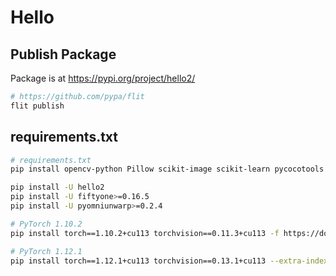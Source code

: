 # Hello

## Publish Package
Package is at https://pypi.org/project/hello2/

```sh
# https://github.com/pypa/flit
flit publish
```

## requirements.txt
```sh
# requirements.txt
pip install opencv-python Pillow scikit-image scikit-learn pycocotools simplejson onnx onnx-simplifier onnxruntime-gpu

pip install -U hello2
pip install -U fiftyone>=0.16.5
pip install -U pyomniunwarp>=0.2.4

# PyTorch 1.10.2
pip install torch==1.10.2+cu113 torchvision==0.11.3+cu113 -f https://download.pytorch.org/whl/torch_stable.html

# PyTorch 1.12.1
pip install torch==1.12.1+cu113 torchvision==0.13.1+cu113 --extra-index-url https://download.pytorch.org/whl/cu113
```
